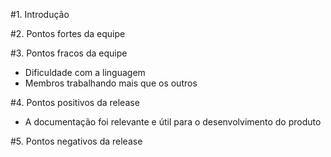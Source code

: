 #1. Introdução 

#2. Pontos fortes da equipe


#3. Pontos fracos da equipe
- Dificuldade com a linguagem
- Membros trabalhando mais que os outros

#4. Pontos positivos da release
- A documentação foi relevante e útil para o desenvolvimento do produto

#5. Pontos negativos da release